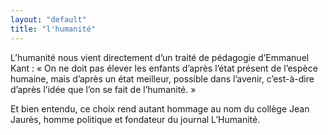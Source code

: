 ```yaml
---
layout: "default"
title: "l'humanité"
---
```


L’humanité nous vient directement d’un traité de pédagogie d’Emmanuel Kant : « On ne doit pas élever les enfants d’après l’état présent de l’espèce humaine, mais d’après un état meilleur, possible dans l’avenir, c’est-à-dire d’après l’idée que l’on se fait de l’humanité. »

Et bien entendu, ce choix rend autant hommage au nom du collège Jean Jaurès, homme politique et fondateur du journal L’Humanité.

